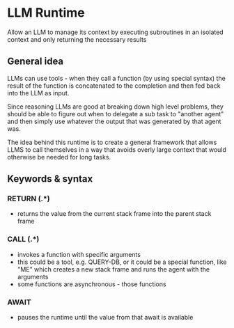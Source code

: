 # LLM Runtime
Allow an LLM to manage its context by executing subroutines in an isolated context and only returning the necessary results

## General idea
LLMs can use tools - when they call a function (by using special syntax) the result of the function is concatenated to
the completion and then fed back into the LLM as input.

Since reasoning LLMs are good at breaking down high level problems, they should be able to figure out when to delegate a
sub task to "another agent" and then simply use whatever the output that was generated by that agent was.

The idea behind this runtime is to create a general framework that allows LLMS to call themselves in a way that
avoids overly large context that would otherwise be needed for long tasks.

## Keywords & syntax

### RETURN (<value>.*)
  - returns the value from the current stack frame into the parent stack frame

### CALL <FUNCTION> (<argument>.*)

  - invokes a function with specific arguments
  - this could be a tool, e.g. QUERY-DB, or it could be a special function, like "ME" which creates a new stack frame and runs the agent with the arguments
  - some functions are asynchronous - those functions

### AWAIT <TICKET>
  - pauses the runtime until the value from that await is available
